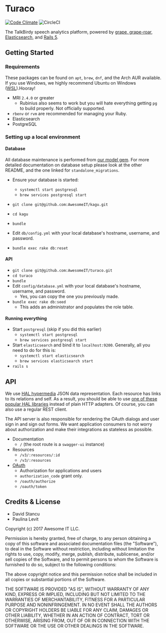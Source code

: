 # Turaco
[![Code Climate](https://codeclimate.com/github/awesomeit/turaco.png)](https://codeclimate.com/github/awesomeit/turaco) ![CircleCI](https://circleci.com/gh/awesomeit/turaco.svg?style=shield&circle-token=e69669e5ebd800aeeb50f55612d1a49e77120a57)

The TalkBirdy speech analytics platform, powered by [grape, grape-roar](https://github.com/ruby-grape), [Elasticsearch](https://www.elastic.co/), and [Rails 5](https://github.com/rails/rails).

## Getting Started

### Requirements

These packages can be found on `apt`, `brew`, `dnf`, and the Arch AUR available. If you use Windows, we highly recommend Ubuntu on Windows ([WSL](https://msdn.microsoft.com/en-us/commandline/wsl/about)).Hooray!

- MRI `2.4.0` or greater
  - Rubinius also seems to work but you will hate everything getting `pg` to build properly. Not officially supported.
- `rbenv` or `rvm` are recommended for managing your Ruby.
- Elasticsearch
- PostgreSQL


### Setting up a local environment

#### Database

All database maintenance is performed from [our model gem](https://github.com/awesomeit/kagu). For more detailed documentation on database setup please look at the other README, and the one linked for `standalone_migrations`.

- Ensure your database is started:
  - `systemctl start postgresql`
  - `brew services postgresql start`

- `git clone git@github.com:AwesomeIT/kagu.git`
- `cd kagu`
- `bundle`
- Edit `db/config.yml` with your local database's hostname, username, and password.
- `bundle exec rake db:reset`

#### API

- `git clone git@github.com:AwesomeIT/turaco.git`
- `cd turaco`
- `bundle`
- Edit `config/database.yml` with your local database's hostname, username, and password.
  - Yes, you can copy the one you previously made.
- `bundle exec rake db:seed`
  - This adds an administrator and populates the role table.

#### Running everything

- Start `postgresql` (skip if you did this earlier)
  - `systemctl start postgresql`
  - `brew services postgresql start`
- Start `elasticsearch` and bind it to `localhost:9200`. Generally, all you need to do for this is:
  - `systemctl start elasticsearch`
  - `brew services elasticsearch start`
- `rails s`

## API

We use [HAL hypermedia](http://stateless.co/hal_specification.html) JSON data representation. Each resource has links to its relations and self. As a result, you should be able to use [one of these popular HAL libraries](https://github.com/mikekelly/hal_specification/wiki/Libraries) instead of plain HTTP adapters. Of course, you can also use a regular REST client.

The API server is also responsible for rendering the OAuth dialogs and user sign in and sign out forms. We want application consumers to not worry about authorization and make their integrations as stateless as possible.

- Documentation
  - `/` (the root route is a `swagger-ui` instance)
- Resources
  - `/v3/:resources/:id`
  - `/v3/:resources`
- [OAuth](https://en.wikipedia.org/wiki/OAuth)
  - Authorization for applications and users
  - `authorization_code` grant only.
  - `/oauth/authorize`
  - `/oauth/token`

## Credits & License

- David Stancu
- Paulina Levit

Copyright (c) 2017 Awesome IT LLC.

Permission is hereby granted, free of charge, to any person obtaining a copy
of this software and associated documentation files (the "Software"), to deal
in the Software without restriction, including without limitation the rights
to use, copy, modify, merge, publish, distribute, sublicense, and/or sell
copies of the Software, and to permit persons to whom the Software is
furnished to do so, subject to the following conditions:

The above copyright notice and this permission notice shall be included in all
copies or substantial portions of the Software.

THE SOFTWARE IS PROVIDED "AS IS", WITHOUT WARRANTY OF ANY KIND, EXPRESS OR
IMPLIED, INCLUDING BUT NOT LIMITED TO THE WARRANTIES OF MERCHANTABILITY,
FITNESS FOR A PARTICULAR PURPOSE AND NONINFRINGEMENT. IN NO EVENT SHALL THE
AUTHORS OR COPYRIGHT HOLDERS BE LIABLE FOR ANY CLAIM, DAMAGES OR OTHER
LIABILITY, WHETHER IN AN ACTION OF CONTRACT, TORT OR OTHERWISE, ARISING FROM,
OUT OF OR IN CONNECTION WITH THE SOFTWARE OR THE USE OR OTHER DEALINGS IN THE
SOFTWARE.
